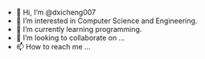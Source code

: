 - 👋 Hi, I’m @dxicheng007
- 👀 I’m interested in Computer Science and Engineering.
- 🌱 I’m currently learning programming.
- 💞️ I’m looking to collaborate on ...
- 📫 How to reach me ...

<!---
dxicheng007/dxicheng007 is a ✨ special ✨ repository because its `README.md` (this file) appears on your GitHub profile.
You can click the Preview link to take a look at your changes.
--->

